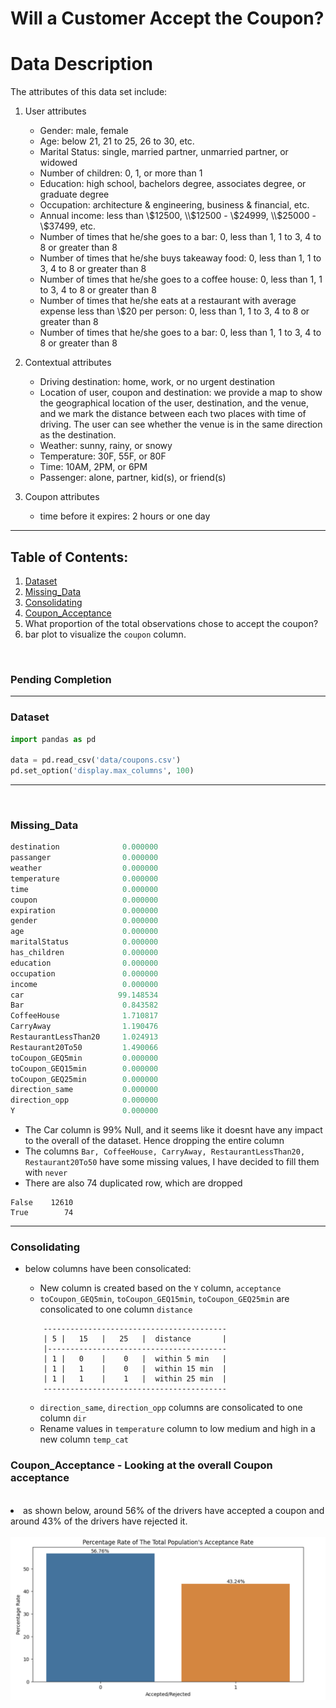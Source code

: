 # Will a Customer Accept the Coupon?

# Data Description

The attributes of this data set include:
1. User attributes
    -  Gender: male, female
    -  Age: below 21, 21 to 25, 26 to 30, etc.
    -  Marital Status: single, married partner, unmarried partner, or widowed
    -  Number of children: 0, 1, or more than 1
    -  Education: high school, bachelors degree, associates degree, or graduate degree
    -  Occupation: architecture & engineering, business & financial, etc.
    -  Annual income: less than \\$12500, \\$12500 - \\$24999, \\$25000 - \\$37499, etc.
    -  Number of times that he/she goes to a bar: 0, less than 1, 1 to 3, 4 to 8 or greater than 8
    -  Number of times that he/she buys takeaway food: 0, less than 1, 1 to 3, 4 to 8 or greater
    than 8
    -  Number of times that he/she goes to a coffee house: 0, less than 1, 1 to 3, 4 to 8 or
    greater than 8
    -  Number of times that he/she eats at a restaurant with average expense less than \\$20 per
    person: 0, less than 1, 1 to 3, 4 to 8 or greater than 8
    -  Number of times that he/she goes to a bar: 0, less than 1, 1 to 3, 4 to 8 or greater than 8
    

2. Contextual attributes
    - Driving destination: home, work, or no urgent destination
    - Location of user, coupon and destination: we provide a map to show the geographical
    location of the user, destination, and the venue, and we mark the distance between each
    two places with time of driving. The user can see whether the venue is in the same
    direction as the destination.
    - Weather: sunny, rainy, or snowy
    - Temperature: 30F, 55F, or 80F
    - Time: 10AM, 2PM, or 6PM
    - Passenger: alone, partner, kid(s), or friend(s)


3. Coupon attributes
    - time before it expires: 2 hours or one day


<hr>

## Table of Contents: 
1. [Dataset](https://github.com/arezazadeh/data_analysis_projects#dataset)
2. [Missing_Data](https://github.com/arezazadeh/data_analysis_projects#missing_data)
3. [Consolidating](https://github.com/arezazadeh/data_analysis_projects#consolidating)
4. [Coupon_Acceptance](https://github.com/arezazadeh/data_analysis_projects#coupon_acceptance)
4. What proportion of the total observations chose to accept the coupon? 
5. bar plot to visualize the `coupon` column.
<br>

<h3>Pending Completion</h3>

<hr>

### Dataset
```python
import pandas as pd 

data = pd.read_csv('data/coupons.csv')
pd.set_option('display.max_columns', 100)
```
<hr>
<br>

### Missing_Data

```python
destination              0.000000
passanger                0.000000
weather                  0.000000
temperature              0.000000
time                     0.000000
coupon                   0.000000
expiration               0.000000
gender                   0.000000
age                      0.000000
maritalStatus            0.000000
has_children             0.000000
education                0.000000
occupation               0.000000
income                   0.000000
car                     99.148534
Bar                      0.843582
CoffeeHouse              1.710817
CarryAway                1.190476
RestaurantLessThan20     1.024913
Restaurant20To50         1.490066
toCoupon_GEQ5min         0.000000
toCoupon_GEQ15min        0.000000
toCoupon_GEQ25min        0.000000
direction_same           0.000000
direction_opp            0.000000
Y                        0.000000
```
* The Car column is 99% Null, and it seems like it doesnt have any impact to the overall of the dataset. Hence dropping the entire column
* The columns `Bar, CoffeeHouse, CarryAway, RestaurantLessThan20, Restaurant20To50` have some missing values, I have decided to fill them with `never` 
* There are also 74 duplicated row, which are dropped 
```
False    12610
True        74
```
<hr>

### Consolidating

* below columns have been consolicated:
    - New column is created based on the `Y` column, `acceptance`
    - `toCoupon_GEQ5min`, `toCoupon_GEQ15min`, `toCoupon_GEQ25min` are consolicated to one column `distance` 

    ```
        -----------------------------------------
        | 5 |   15   |   25   |  distance       |
        |----------------------------------------
        | 1 |   0    |    0   |  within 5 min   |
        | 1 |   1    |    0   |  within 15 min  |
        | 1 |   1    |    1   |  within 25 min  |
        -----------------------------------------
    ```
    - `direction_same`, `direction_opp` columns are consolicated to one column `dir` <br>
    - Rename values in `temperature` column to low medium and high in a new column `temp_cat` <br>

### Coupon_Acceptance - Looking at the overall Coupon acceptance
<br>

<li> as shown below, around 56% of the  drivers have accepted a coupon and around 43% of the drivers have rejected it.</li>
<br>

<img src="images/total_observation_coupon.png" width=550>


